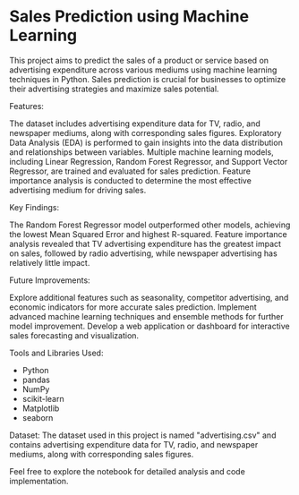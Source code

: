 # Sales Prediction using Machine Learning

This project aims to predict the sales of a product or service based on advertising expenditure across various mediums using machine learning techniques in Python. Sales prediction is crucial for businesses to optimize their advertising strategies and maximize sales potential.

Features:

The dataset includes advertising expenditure data for TV, radio, and newspaper mediums, along with corresponding sales figures.
Exploratory Data Analysis (EDA) is performed to gain insights into the data distribution and relationships between variables.
Multiple machine learning models, including Linear Regression, Random Forest Regressor, and Support Vector Regressor, are trained and evaluated for sales prediction.
Feature importance analysis is conducted to determine the most effective advertising medium for driving sales.

Key Findings:

The Random Forest Regressor model outperformed other models, achieving the lowest Mean Squared Error and highest R-squared.
Feature importance analysis revealed that TV advertising expenditure has the greatest impact on sales, followed by radio advertising, while newspaper advertising has relatively little impact.

Future Improvements:

Explore additional features such as seasonality, competitor advertising, and economic indicators for more accurate sales prediction.
Implement advanced machine learning techniques and ensemble methods for further model improvement.
Develop a web application or dashboard for interactive sales forecasting and visualization.

Tools and Libraries Used:

- Python
- pandas
- NumPy
- scikit-learn
- Matplotlib
- seaborn

Dataset:
The dataset used in this project is named "advertising.csv" and contains advertising expenditure data for TV, radio, and newspaper mediums, along with corresponding sales figures.

Feel free to explore the notebook for detailed analysis and code implementation.
